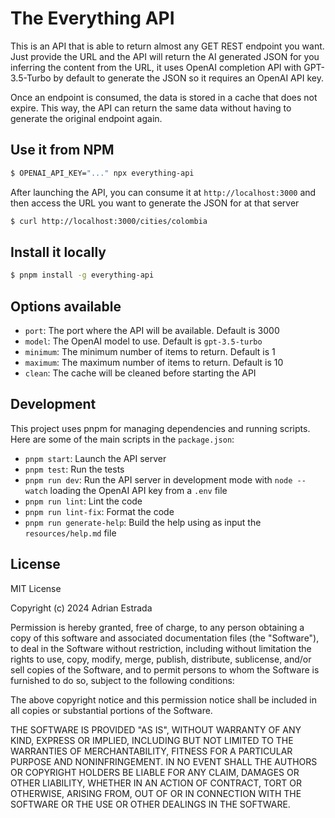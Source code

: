 # The Everything API

This is an API that is able to return almost any GET REST endpoint you want. Just provide the URL and the API will return the AI generated JSON for you inferring the content from the URL, it uses OpenAI completion API with GPT-3.5-Turbo by default to generate the JSON so it requires an OpenAI API key.

Once an endpoint is consumed, the data is stored in a cache that does not expire. This way, the API can return the same data without having to generate the original endpoint again.

## Use it from NPM

```bash
$ OPENAI_API_KEY="..." npx everything-api
```

After launching the API, you can consume it at `http://localhost:3000` and then access the URL you want to generate the JSON for at that server

```bash
$ curl http://localhost:3000/cities/colombia
```

## Install it locally

```bash
$ pnpm install -g everything-api
```

## Options available

- `port`: The port where the API will be available. Default is 3000
- `model`: The OpenAI model to use. Default is `gpt-3.5-turbo`
- `minimum`: The minimum number of items to return. Default is 1
- `maximum`: The maximum number of items to return. Default is 10
- `clean`: The cache will be cleaned before starting the API

## Development

This project uses pnpm for managing dependencies and running scripts. Here are some of the main scripts in the `package.json`:

- `pnpm start`: Launch the API server
- `pnpm test`: Run the tests
- `pnpm run dev`: Run the API server in development mode with `node --watch` loading the OpenAI API key from a `.env` file
- `pnpm run lint`: Lint the code
- `pnpm run lint-fix`: Format the code
- `pnpm run generate-help`: Build the help using as input the `resources/help.md` file

## License

MIT License

Copyright (c) 2024 Adrian Estrada

Permission is hereby granted, free of charge, to any person obtaining a copy
of this software and associated documentation files (the "Software"), to deal
in the Software without restriction, including without limitation the rights
to use, copy, modify, merge, publish, distribute, sublicense, and/or sell
copies of the Software, and to permit persons to whom the Software is
furnished to do so, subject to the following conditions:

The above copyright notice and this permission notice shall be included in all
copies or substantial portions of the Software.

THE SOFTWARE IS PROVIDED "AS IS", WITHOUT WARRANTY OF ANY KIND, EXPRESS OR
IMPLIED, INCLUDING BUT NOT LIMITED TO THE WARRANTIES OF MERCHANTABILITY,
FITNESS FOR A PARTICULAR PURPOSE AND NONINFRINGEMENT. IN NO EVENT SHALL THE
AUTHORS OR COPYRIGHT HOLDERS BE LIABLE FOR ANY CLAIM, DAMAGES OR OTHER
LIABILITY, WHETHER IN AN ACTION OF CONTRACT, TORT OR OTHERWISE, ARISING FROM,
OUT OF OR IN CONNECTION WITH THE SOFTWARE OR THE USE OR OTHER DEALINGS IN THE
SOFTWARE.

